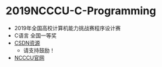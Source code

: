 # 2019NCCCU-C-Programming
- 2019年全国高校计算机能力挑战赛程序设计赛
- C语言 全国一等奖
- [CSDN资源](https://download.csdn.net/download/gzn00417/12200980)
  - 请支持鼓励！
- [NCCCU官网](http://www.ncccu.org.cn/)

